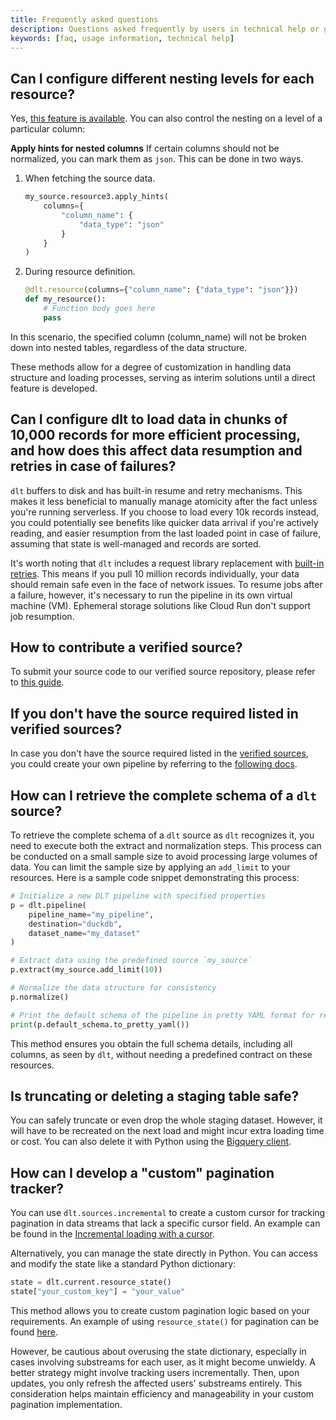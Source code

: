 ```yaml
---
title: Frequently asked questions
description: Questions asked frequently by users in technical help or github issues
keywords: [faq, usage information, technical help]
---
```


## Can I configure different nesting levels for each resource?

Yes, [this feature is available](../general-usage/resource.md#reduce-the-nesting-level-of-generated-tables). You can also control the nesting on a level of a particular column:

**Apply hints for nested columns**
If certain columns should not be normalized, you can mark them as `json`. This can be done in two ways.

1. When fetching the source data.
   ```py
   my_source.resource3.apply_hints(
       columns={
           "column_name": {
               "data_type": "json"
           }
       }
   )
   ```

1. During resource definition.
   ```py
   @dlt.resource(columns={"column_name": {"data_type": "json"}})
   def my_resource():
       # Function body goes here
       pass
   ```
In this scenario, the specified column (column_name) will not be broken down into nested tables, regardless of the data structure.

These methods allow for a degree of customization in handling data structure and loading processes, serving as interim solutions until a direct feature is developed.

## Can I configure dlt to load data in chunks of 10,000 records for more efficient processing, and how does this affect data resumption and retries in case of failures?

`dlt` buffers to disk and has built-in resume and retry mechanisms. This makes it less beneficial to manually manage atomicity after the fact unless you're running serverless. If you choose to load every 10k records instead, you could potentially see benefits like quicker data arrival if you're actively reading, and easier resumption from the last loaded point in case of failure, assuming that state is well-managed and records are sorted.

It's worth noting that `dlt` includes a request library replacement with [built-in retries](../reference/performance#use-the-built-in-requests-wrapper-or-restclient-for-api-calls). This means if you pull 10 million records individually, your data should remain safe even in the face of network issues. To resume jobs after a failure, however, it's necessary to run the pipeline in its own virtual machine (VM). Ephemeral storage solutions like Cloud Run don't support job resumption.

## How to contribute a verified source?

To submit your source code to our verified source repository, please refer to [this guide](https://github.com/dlt-hub/verified-sources/blob/master/CONTRIBUTING.md).

## If you don't have the source required listed in verified sources?

In case you don't have the source required listed in the [verified sources](../dlt-ecosystem/verified-sources/), you could create your own pipeline by referring to the [following docs](../walkthroughs/create-a-pipeline).

## How can I retrieve the complete schema of a `dlt` source?

To retrieve the complete schema of a `dlt` source as `dlt` recognizes it, you need to execute both the extract and normalization steps. This process can be conducted on a small sample size to avoid processing large volumes of data. You can limit the sample size by applying an `add_limit` to your resources. Here is a sample code snippet demonstrating this process:

```py
# Initialize a new DLT pipeline with specified properties
p = dlt.pipeline(
    pipeline_name="my_pipeline",
    destination="duckdb",
    dataset_name="my_dataset"
)

# Extract data using the predefined source `my_source`
p.extract(my_source.add_limit(10))

# Normalize the data structure for consistency
p.normalize()

# Print the default schema of the pipeline in pretty YAML format for review
print(p.default_schema.to_pretty_yaml())
```

This method ensures you obtain the full schema details, including all columns, as seen by `dlt`, without needing a predefined contract on these resources.

## Is truncating or deleting a staging table safe?

You can safely truncate or even drop the whole staging dataset. However, it will have to be recreated on the next load and might incur extra loading time or cost.
You can also delete it with Python using the [Bigquery client](https://cloud.google.com/bigquery/docs/samples/bigquery-delete-dataset#bigquery_delete_dataset-python).

## How can I develop a "custom" pagination tracker?

You can use `dlt.sources.incremental` to create a custom cursor for tracking pagination in data streams that lack a specific cursor field. An example can be found in the [Incremental loading with a cursor](../general-usage/incremental/cursor.md).

Alternatively, you can manage the state directly in Python. You can access and modify the state like a standard Python dictionary:
```py
state = dlt.current.resource_state()
state["your_custom_key"] = "your_value"
```
This method allows you to create custom pagination logic based on your requirements. An example of using `resource_state()` for pagination can be found [here](../general-usage/incremental/advanced-state.md#custom-incremental-loading-with-pipeline-state).

However, be cautious about overusing the state dictionary, especially in cases involving substreams for each user, as it might become unwieldy. A better strategy might involve tracking users incrementally. Then, upon updates, you only refresh the affected users' substreams entirely. This consideration helps maintain efficiency and manageability in your custom pagination implementation.

